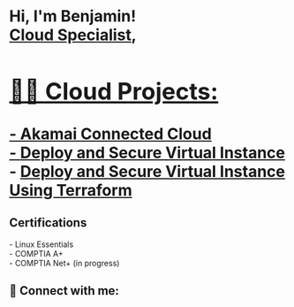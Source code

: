 <h1>Hi, I'm Benjamin! <br/><a href="https://github.com/babbott-code">Cloud Specialist</a>, <a href="https://www.linkedin.com/in/benjamin-abbott-bb15b7a3/">
<h2>👨‍💻 Cloud Projects:</h2>
- Akamai Connected Cloud<br />
  - <a href="">Deploy and Secure Virtual Instance</a><br />
  - <a href="">Deploy and Secure Virtual Instance Using Terraform</a><br />
  
  

<h2>Certifications</h2>
- Linux Essentials<br />
- COMPTIA A+<br />
- COMPTIA Net+ (in progress)<br />


<h2> 🤳 Connect with me:</h2>



<!--
**joshmadakor1/joshmadakor1** is a ✨ _special_ ✨ repository because its `README.md` (this file) appears on your GitHub profile.

Here are some ideas to get you started:

- 🔭 I’m currently working on ...
- 🌱 I’m currently learning ...
- 👯 I’m looking to collaborate on ...
- 🤔 I’m looking for help with ...
- 💬 Ask me about ...
- 📫 How to reach me: ...
- 😄 Pronouns: ...
- ⚡ Fun fact: ...
-->
